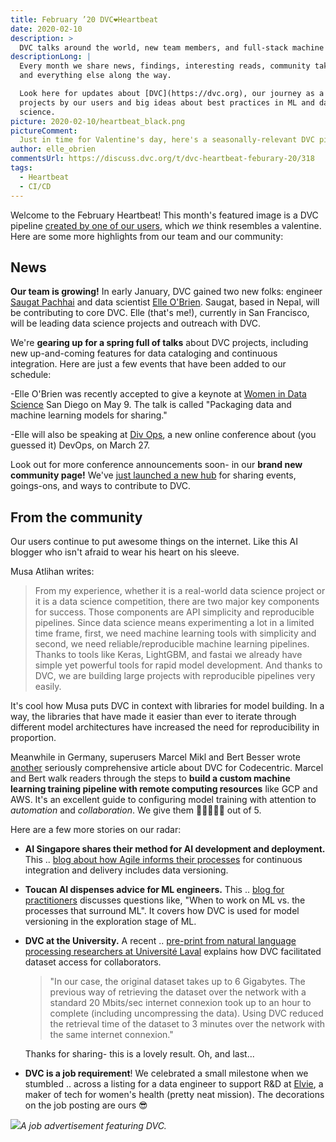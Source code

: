 ```yaml
---
title: February ’20 DVC❤️Heartbeat
date: 2020-02-10
description: >
  DVC talks around the world, new team members, and full-stack machine learning.
descriptionLong: |
  Every month we share news, findings, interesting reads, community takeaways,
  and everything else along the way.

  Look here for updates about [DVC](https://dvc.org), our journey as a startup,
  projects by our users and big ideas about best practices in ML and data
  science.
picture: 2020-02-10/heartbeat_black.png
pictureComment:
  Just in time for Valentine's day, here's a seasonally-relevant DVC pipeline.
author: elle_obrien
commentsUrl: https://discuss.dvc.org/t/dvc-heartbeat-feburary-20/318
tags:
  - Heartbeat
  - CI/CD
---
```


Welcome to the February Heartbeat! This month's featured image is a DVC pipeline
[created by one of our users](https://medium.com/nlp-trend-and-review-en/use-dvc-to-version-control-ml-dl-models-bef61dbfe477),
which _we_ think resembles a valentine. Here are some more highlights from our
team and our community:

## News

**Our team is growing!** In early January, DVC gained two new folks: engineer
[Saugat Pachhai](https://github.com/skshetry) and data scientist
[Elle O'Brien](https://twitter.com/andronovhopf). Saugat, based in Nepal, will
be contributing to core DVC. Elle (that's me!), currently in San Francisco, will
be leading data science projects and outreach with DVC.

We're **gearing up for a spring full of talks** about DVC projects, including
new up-and-coming features for data cataloging and continuous integration. Here
are just a few events that have been added to our schedule:

<external-link
href="https://www.mlprague.com/#schedule-saturday"
title="Machine Learning Prague - March 19"
description="DVC engineer Pawel Redzynski will talk about open source tools for versioning machine learning projects."
link="mlprague.com"
image="/uploads/images/2020-02-10/mlprague.jpg" />

<external-link
href="https://www.mlprague.com/#schedule-saturday"
title="DivOps 2020 - March 24"
description="Elle O'Brien is talking about open source software in the growing field of MLOps at this international, remote conference."
link="https://divops.org/"
image="/uploads/images/2020-02-10/divops_logo.png" />

<external-link
href="https://www.mlprague.com/#schedule-saturday"
title="Women in Data Science San Diego - May 9"
description="Elle O'Brien will be delivering a keynote talk about data catalogs and feature stores."
link="https://www.widsconference.org/"
image="/uploads/images/2020-02-10/wids.jpeg" />

-Elle O'Brien was recently accepted to give a keynote at
[Women in Data Science](https://www.widsconference.org/) San Diego on May 9. The
talk is called "Packaging data and machine learning models for sharing."

-Elle will also be speaking at [Div Ops](https://divops.org/), a new online
conference about (you guessed it) DevOps, on March 27.

Look out for more conference announcements soon- in our **brand new community
page!** We've [just launched a new hub](https://dvc.org/community) for sharing
events, goings-ons, and ways to contribute to DVC.

## From the community

Our users continue to put awesome things on the internet. Like this AI blogger
who isn't afraid to wear his heart on his sleeve.

<external-link
href="https://medium.com/@matlihan/my-favorite-data-science-tool-is-dvc-data-version-control-e6ab8aed24d2"
title="My favorite data science tool is DVC - Data Version Control"
description="by Musa Atlıhan"
link="medium.com"
image="/uploads/images/2020-02-10/musa_atlihan.jpeg" />

Musa Atlihan writes:

> From my experience, whether it is a real-world data science project or it is a
> data science competition, there are two major key components for success.
> Those components are API simplicity and reproducible pipelines. Since data
> science means experimenting a lot in a limited time frame, first, we need
> machine learning tools with simplicity and second, we need
> reliable/reproducible machine learning pipelines. Thanks to tools like Keras,
> LightGBM, and fastai we already have simple yet powerful tools for rapid model
> development. And thanks to DVC, we are building large projects with
> reproducible pipelines very easily.

It's cool how Musa puts DVC in context with libraries for model building. In a
way, the libraries that have made it easier than ever to iterate through
different model architectures have increased the need for reproducibility in
proportion.

Meanwhile in Germany, superusers Marcel Mikl and Bert Besser wrote
[another](https://blog.codecentric.de/en/2019/03/walkthrough-dvc/) seriously
comprehensive article about DVC for Codecentric. Marcel and Bert walk readers
through the steps to **build a custom machine learning training pipeline with
remote computing resources** like GCP and AWS. It's an excellent guide to
configuring model training with attention to _automation_ and _collaboration_.
We give them 🦉🦉🦉🦉🦉 out of 5.

<external-link
href="https://blog.codecentric.de/en/2020/01/remote-training-gitlab-ci-dvc/"
title="Remote training with GitLab-CI and DVC"
description="by Marcel Mikl and Bert Besser"
link="blog.codecentric.de"
image="/uploads/images/2020-02-10/marcel.png" />

Here are a few more stories on our radar:

- **AI Singapore shares their method for AI development and deployment.** This
  ..
  [blog about how Agile informs their processes](https://makerspace.aisingapore.org/2020/01/agile-ai-engineering-in-aisg/)
  for continuous integration and delivery includes data versioning.

- **Toucan AI dispenses advice for ML engineers.** This ..
  [blog for practitioners](https://toucanai.com/blog/post/building-production-ml/)
  discusses questions like, "When to work on ML vs. the processes that surround
  ML". It covers how DVC is used for model versioning in the exploration stage
  of ML.

- **DVC at the University.** A recent ..
  [pre-print from natural language processing researchers at Université Laval](https://arxiv.org/pdf/1912.01706.pdf)
  explains how DVC facilitated dataset access for collaborators.

  > "In our case, the original dataset takes up to 6 Gigabytes. The previous way
  > of retrieving the dataset over the network with a standard 20 Mbits/sec
  > internet connexion took up to an hour to complete (including uncompressing
  > the data). Using DVC reduced the retrieval time of the dataset to 3 minutes
  > over the network with the same internet connexion."

  Thanks for sharing- this is a lovely result. Oh, and last...

- **DVC is a job requirement**! We celebrated a small milestone when we stumbled
  .. across a listing for a data engineer to support R&D at
  [Elvie](https://www.elvie.com/en-us/), a maker of tech for women's health
  (pretty neat mission). The decorations on the job posting are ours 😎

![](/uploads/images/2020-02-10/elvie.png)_A job advertisement featuring DVC._
